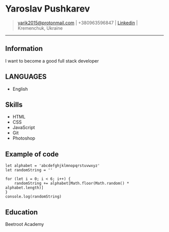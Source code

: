 # Yaroslav Pushkarev

> [yarik2015@protonmail.com](mailto:yarik2015@protonmail.com) |
> +380963596847 |
> [Linkedin](https://linkedin.com/username) |
> Kremenchuk, Ukraine


---
## Information
I want to become a good full stack developer

## LANGUAGES
- English

## Skills
 - HTML
 - CSS
 - JavaScript
 - Git
 - Photoshop
 
## Example of code
```
let alphabet = 'abcdefghjklmnopqrstuvwxyz'
let randomString = ''

for (let i = 0; i < 6; i++) {
	randomString += alphabet[Math.floor(Math.random() * alphabet.length)]
}
console.log(randomString)
```

## Education
Beetroot Academy

